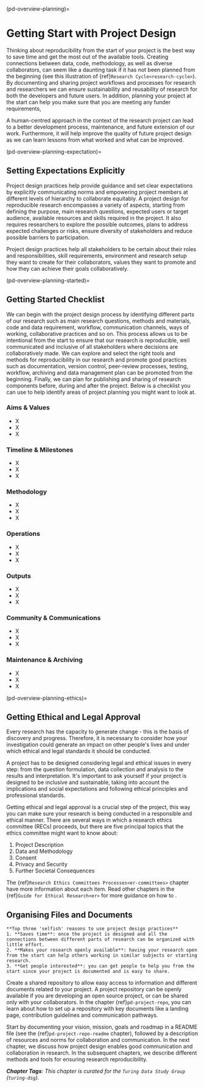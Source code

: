 (pd-overview-planning)=
# Getting Start with Project Design

Thinking about reproducibility from the start of your project is the best way to save time and get the most out of the available tools.
Creating connections between data, code, methodology, as well as diverse collaborators, can seem like a daunting task if it has not been planned from the beginning (see this illustration of {ref}`Research Cycle<research-cycle>`).
By documenting and sharing project workflows and processes for research and researchers we can ensure sustainability and reusability of research for both the developers and future users.
In addition, planning your project at the start can help you make sure that you are meeting any funder requirements, 

A human-centred approach in the context of the research project can lead to a better development process, maintenance, and future extension of our work.
Furthermore, it will help improve the quality of future project design as we can learn lessons from what worked and what can be improved.

(pd-overview-planning-expectation)=
## Setting Expectations Explicitly

Project design practices help provide guidance and set clear expectations by explicitly communicating norms and empowering project members at different levels of hierarchy to collaborate equitably.
A project design for reproducible research encompasses a variety of aspects, starting from defining the purpose, main research questions, expected users or target audience, available resources and skills required in the project.
It also requires researchers to explore the possible outcomes, plans to address expected challenges or risks, ensure diversity of stakeholders and reduce possible barriers to participation.

Project design practices help all stakeholders to be certain about their roles and responsibilities, skill requirements, environment and research setup they want to create for their collaborators, values they want to promote and how they can achieve their goals collaboratively.

(pd-overview-planning-started)=
## Getting Started Checklist 

We can begin with the project design process by identifying different parts of our research such as main research questions, methods and materials, code and data requirement, workflow, communication channels, ways of working, collaborative practices and so on.
This process allows us to be intentional from the start to ensure that our research is reproducible, well communicated and inclusive of all stakeholders where decisions are collaboratively made.
We can explore and select the right tools and methods for reproducibility in our research and promote good practices such as documentation, version control, peer-review processes, testing, workflow, archiving and data management plan can be promoted from the beginning.
Finally, we can plan for publishing and sharing of research components before, during and after the project.
Below is a checklist you can use to help identify areas of project planning you might want to look at. 

### Aims & Values 
* X
* X
* X

### Timeline & Milestones 
* X
* X
* X

### Methodology
* X
* X
* X

### Operations 
* X
* X
* X

### Outputs 
* X
* X
* X


### Community & Communications 
* X
* X
* X

### Maintenance & Archiving 
* X
* X
* X

(pd-overview-planning-ethics)=
## Getting Ethical and Legal Approval

Every research has the capacity to generate change - this is the basis of discovery and progress.
Therefore, it is necessary to consider how your investigation could generate an impact on other people's lives and under which ethical and legal standards it should be conducted.

A project has to be designed considering legal and ethical issues in every step: from the question formulation, data collection and analysis to the results and interpretation.
It's important to ask yourself if your project is designed to be inclusive and sustainable, taking into account the implications and social expectations and following ethical principles and professional standards.

Getting ethical and legal approval is a crucial step of the project, this way you can make sure your research is being conducted in a responsible and ethical manner.
There are several ways in which a research ethics committee (RECs) proceeds, but there are five principal topics that the ethics committee might want to know about:

1. Project Description
2. Data and Methodology
3. Consent
4. Privacy and Security
5. Further Societal Consequences

The {ref}`Research Ethics Committees Processes<er-committees>` chapter have more information about each item.
Read other chapters in the {ref}`Guide for Ethical Research<er>` for more guidance on how to .

## Organising Files and Documents

```{note}
**Top three 'selfish' reasons to use project design practices**
1. **Saves time**: once the project is designed and all the connections between different parts of research can be organized with little effort.
2. **Makes your research openly available**: having your research open from the start can help others working in similar subjects or starting research.
3. **Get people interested**: you can get people to help you from the start since your project is documented and is easy to share.
```

Create a shared repository to allow easy access to information and different documents related to your project.
A project repository can be openly available if you are developing an open source project, or can be shared only with your collaborators.
In the chapter {ref}`pd-project-repo`, you can learn about how to set up a repository with key documents like a landing page, contribution guidelines and communication pathways.

Start by documenting your vision, mission, goals and roadmap in a README file (see the {ref}`pd-project-repo-readme` chapter), followed by a description of resources and norms for collaboration and communication.
In the next chapter, we discuss how project design enables good communication and collaboration in research.
In the subsequent chapters, we describe different methods and tools for ensuring research reproducibility.

***Chapter Tags**: This chapter is curated for the `Turing Data Study Group` (`turing-dsg`).*
